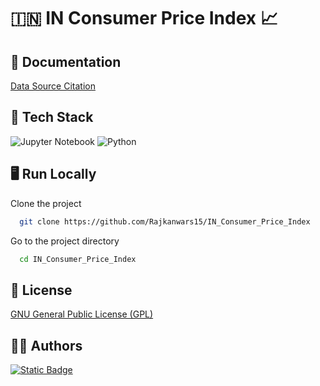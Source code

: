 # 🇮🇳 IN Consumer Price Index 📈

## 📄 Documentation

[Data Source Citation](datasource_citation.md)

## 🎒 Tech Stack

![Jupyter Notebook](https://img.shields.io/badge/jupyter-%23FA0F00.svg?style=for-the-badge&logo=jupyter&logoColor=white)
![Python](https://img.shields.io/badge/python-3670A0?style=for-the-badge&logo=python&logoColor=ffdd54)

## 🖥️ Run Locally

Clone the project

```bash
  git clone https://github.com/Rajkanwars15/IN_Consumer_Price_Index
```

Go to the project directory

```bash
  cd IN_Consumer_Price_Index
```

## 🪪 License

[GNU General Public License (GPL)](LICENSE.md)

## 👨‍💻 Authors

[![Static Badge](https://img.shields.io/badge/Rajkanwars15-yellow?logo=GitHub&link=https%3A%2F%2Fgithub.com%2FRajkanwars15)
](https://www.github.com/rajkanwars15)